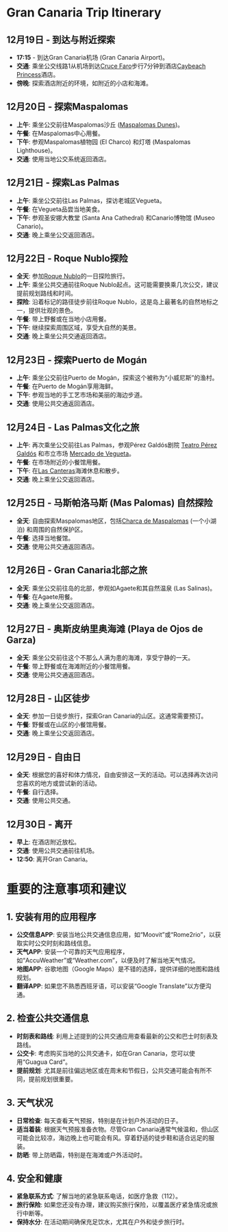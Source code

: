 # Gran Canaria Trip Itinerary

## 12月19日 - 到达与附近探索
- **17:15** - 到达Gran Canaria机场 (Gran Canaria Airport)。
- **交通**: 乘坐公交线路1从机场到达[Cruce Faro](https://maps.app.goo.gl/kG8qMYS8TwqByKxQ6)步行7分钟到酒店[Caybeach Princess](https://maps.app.goo.gl/egBuhFeC7PWDqyUR8)酒店。
- **傍晚**: 探索酒店附近的环境，如附近的小店和海滩。

## 12月20日 - 探索Maspalomas
- **上午**: 乘坐公交前往Maspalomas沙丘 ([Maspalomas Dunes](https://maps.app.goo.gl/yU3cwVNL8GXvduq88))。
- **午餐**: 在Maspalomas中心用餐。
- **下午**: 参观Maspalomas植物园 (El Charco) 和灯塔 (Maspalomas Lighthouse)。
- **交通**: 使用当地公交系统返回酒店。

## 12月21日 - 探索Las Palmas
- **上午**: 乘坐公交前往Las Palmas，探访老城区Vegueta。
- **午餐**: 在Vegueta品尝当地美食。
- **下午**: 参观圣安娜大教堂 (Santa Ana Cathedral) 和Canario博物馆 (Museo Canario)。
- **交通**: 晚上乘坐公交返回酒店。

## 12月22日 - Roque Nublo探险
- **全天**: 参加[Roque Nublo](https://maps.app.goo.gl/bxpdNAXJDGCF5Key6)的一日探险旅行。
- **上午**: 乘坐公共交通前往Roque Nublo起点。这可能需要换乘几次公交，建议提前规划路线和时间。
- **探险**: 沿着标记的路径徒步前往Roque Nublo，这是岛上最著名的自然地标之一，提供壮观的景色。
- **午餐**: 带上野餐或在当地小店用餐。
- **下午**: 继续探索周围区域，享受大自然的美景。
- **交通**: 晚上乘坐公共交通返回酒店。

## 12月23日 - 探索Puerto de Mogán
- **上午**: 乘坐公交前往Puerto de Mogán，探索这个被称为“小威尼斯”的渔村。
- **午餐**: 在Puerto de Mogán享用海鲜。
- **下午**: 参观当地的手工艺市场和美丽的海边步道。
- **交通**: 使用公共交通返回酒店。

## 12月24日 - Las Palmas文化之旅
- **上午**: 再次乘坐公交前往Las Palmas，参观Pérez Galdós剧院 [Teatro Pérez Galdós](https://maps.app.goo.gl/N3D6wLb4FDUuQiQP7) 和市立市场 [Mercado de Vegueta](https://maps.app.goo.gl/DEGUuk9sighaiye47)。
- **午餐**: 在市场附近的小餐馆用餐。
- **下午**: 在[Las Canteras](https://maps.app.goo.gl/VxJV2FwpAAkPwQHV8)海滩休息和散步。
- **交通**: 晚上乘坐公交返回酒店。

## 12月25日 - 马斯帕洛马斯 (Mas Palomas) 自然探险
- **全天**: 自由探索Maspalomas地区，包括[Charca de Maspalomas](https://maps.app.goo.gl/rh4BT715LjvrDqF29) (一个小湖泊) 和周围的自然保护区。
- **午餐**: 选择当地餐馆。
- **交通**: 使用公共交通返回酒店。

## 12月26日 - Gran Canaria北部之旅
- **全天**: 乘坐公交前往岛的北部，参观如Agaete和其自然温泉 (Las Salinas)。
- **午餐**: 在Agaete用餐。
- **交通**: 晚上乘坐公交返回酒店。

## 12月27日 - 奥斯皮纳里奥海滩 (Playa de Ojos de Garza)
- **全天**: 乘坐公交前往这个不那么人满为患的海滩，享受宁静的一天。
- **午餐**: 带上野餐或在海滩附近的小餐馆用餐。
- **交通**: 使用公共交通返回酒店。

## 12月28日 - 山区徒步
- **全天**: 参加一日徒步旅行，探索Gran Canaria的山区。这通常需要预订。
- **午餐**: 野餐或在山区的小餐馆用餐。
- **交通**: 晚上乘坐公交返回酒店。

## 12月29日 - 自由日
- **全天**: 根据您的喜好和体力情况，自由安排这一天的活动。可以选择再次访问您喜欢的地方或尝试新的活动。
- **午餐**: 自行选择。
- **交通**: 使用公共交通。

## 12月30日 - 离开
- **早上**: 在酒店附近放松。
- **交通**: 使用公共交通前往机场。
- **12:50**: 离开Gran Canaria。

# 重要的注意事项和建议

## 1. 安装有用的应用程序
- **公交信息APP**: 安装当地公共交通信息应用，如“Moovit”或“Rome2rio”，以获取实时公交时刻和路线信息。
- **天气APP**: 安装一个可靠的天气应用程序，如“AccuWeather”或“Weather.com”，以便及时了解当地天气情况。
- **地图APP**: 谷歌地图（Google Maps）是不错的选择，提供详细的地图和路线规划。
- **翻译APP**: 如果您不熟悉西班牙语，可以安装“Google Translate”以方便沟通。

## 2. 检查公共交通信息
- **时刻表和路线**: 利用上述提到的公共交通应用查看最新的公交和巴士时刻表及路线。
- **公交卡**: 考虑购买当地的公共交通卡，如在Gran Canaria，您可以使用“Guagua Card”。
- **提前规划**: 尤其是前往偏远地区或在周末和节假日，公共交通可能会有所不同，提前规划很重要。

## 3. 天气状况
- **日常检查**: 每天查看天气预报，特别是在计划户外活动的日子。
- **适当着装**: 根据天气预报准备衣物。尽管Gran Canaria通常气候温和，但山区可能会比较凉，海边晚上也可能会有风。穿着舒适的徒步鞋和适合远足的服装。
- **防晒**: 带上防晒霜，特别是在海滩或户外活动时。

## 4. 安全和健康
- **紧急联系方式**: 了解当地的紧急联系电话，如医疗急救（112）。
- **旅行保险**: 如果您还没有办理，建议购买旅行保险，以覆盖医疗紧急情况或旅行中断等。
- **保持水分**: 在活动期间确保充足饮水，尤其在户外和徒步旅行时。